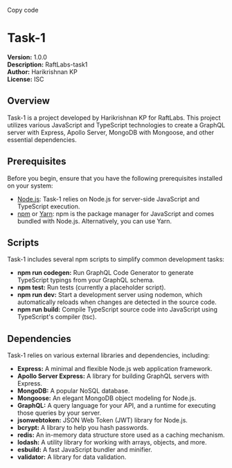 Copy code
# Task-1

**Version:** 1.0.0  
**Description:** RaftLabs-task1  
**Author:** Harikrishnan KP  
**License:** ISC

## Overview

Task-1 is a project developed by Harikrishnan KP for RaftLabs. This project utilizes various JavaScript and TypeScript technologies to create a GraphQL server with Express, Apollo Server, MongoDB with Mongoose, and other essential dependencies.

## Prerequisites

Before you begin, ensure that you have the following prerequisites installed on your system:

- [Node.js](https://nodejs.org/): Task-1 relies on Node.js for server-side JavaScript and TypeScript execution.
- [npm](https://www.npmjs.com/) or [Yarn](https://yarnpkg.com/): npm is the package manager for JavaScript and comes bundled with Node.js. Alternatively, you can use Yarn.


## Scripts

Task-1 includes several npm scripts to simplify common development tasks:

- **npm run codegen:** Run GraphQL Code Generator to generate TypeScript typings from your GraphQL schema.
- **npm test:** Run tests (currently a placeholder script).
- **npm run dev:** Start a development server using nodemon, which automatically reloads when changes are detected in the source code.
- **npm run build:** Compile TypeScript source code into JavaScript using TypeScript's compiler (tsc).

## Dependencies

Task-1 relies on various external libraries and dependencies, including:

- **Express:** A minimal and flexible Node.js web application framework.
- **Apollo Server Express:** A library for building GraphQL servers with Express.
- **MongoDB:** A popular NoSQL database.
- **Mongoose:** An elegant MongoDB object modeling for Node.js.
- **GraphQL:** A query language for your API, and a runtime for executing those queries by your server.
- **jsonwebtoken:** JSON Web Token (JWT) library for Node.js.
- **bcrypt:** A library to help you hash passwords.
- **redis:** An in-memory data structure store used as a caching mechanism.
- **lodash:** A utility library for working with arrays, objects, and more.
- **esbuild:** A fast JavaScript bundler and minifier.
- **validator:** A library for data validation.
